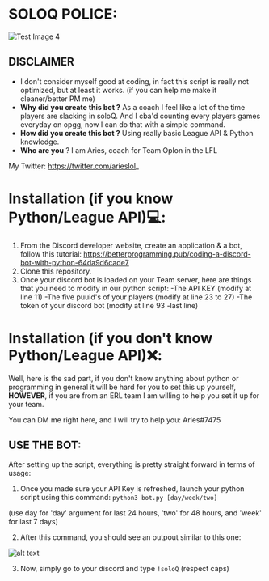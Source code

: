 # SOLOQ POLICE:

![Test Image 4](https://cdn.discordapp.com/attachments/783997102996979733/943096797201588255/discordpolice.png)

## DISCLAIMER

* I don't consider myself good at coding, in fact this script is really not optimized, but at least it works. (if you can help me make it cleaner/better PM me)
* **Why did you create this bot ?** As a coach I feel like a lot of the time players are slacking in soloQ. And I cba'd counting every players games everyday on opgg, now I can do that with a simple command.
* **How did you create this bot ?** Using really basic League API & Python knowledge.
* **Who are you** ? I am Aries, coach for Team Oplon in the LFL

My Twitter:
https://twitter.com/arieslol_

# Installation (if you know Python/League API)💻:

1) From the Discord developer website, create an application & a bot, follow this tutorial: https://betterprogramming.pub/coding-a-discord-bot-with-python-64da9d6cade7
2) Clone this repository.
3) Once your discord bot is loaded on your Team server, here are things that you need to modify in our python script:
-The API KEY (modify at line 11)
-The five puuid's of your players (modify at line 23 to 27)
-The token of your discord bot (modify at line 93 -last line)

# Installation (if you **don't know** Python/League API)❌:

Well, here is the sad part, if you don't know anything about python or programming in general it will be hard for you to set this up yourself, **HOWEVER**, if you are from an ERL team I am willing to help you set it up for your team.

You can DM me right here, and I will try to help you: Aries#7475

## USE THE BOT:

After setting up the script, everything is pretty straight forward in terms of usage:

1) Once you made sure your API Key is refreshed, launch your python script using this command:
    `python3 bot.py [day/week/two]`

(use day for 'day' argument for last 24 hours, 'two' for 48 hours, and 'week' for last 7 days)

2) After this command, you should see an outpout similar to this one:

![alt text](https://cdn.discordapp.com/attachments/869845585690230815/943972606929952888/unknown.png)

3) Now, simply go to your discord and type `!soloQ` (respect caps)
